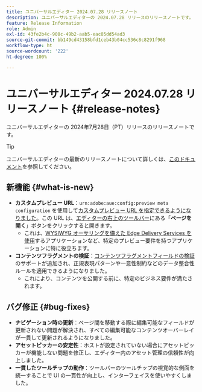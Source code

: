 ```yaml
---
title: ユニバーサルエディター 2024.07.28 リリースノート
description: ユニバーサルエディターの 2024.07.28 リリースのリリースノートです。
feature: Release Information
role: Admin
exl-id: 43fe2b4c-900c-49b2-aab5-eac05dd54ad3
source-git-commit: bb149cd43158bfd1ceb43b04cc536c8c8291f968
workflow-type: ht
source-wordcount: '222'
ht-degree: 100%

---
```


# ユニバーサルエディター 2024.07.28 リリースノート {#release-notes}

ユニバーサルエディターの 2024年7月28日（PT）リリースのリリースノートです。

>[!TIP]
>
>ユニバーサルエディターの最新のリリースノートについて詳しくは、[このドキュメント](/help/release-notes/universal-editor/current.md)を参照してください。

## 新機能 {#what-is-new}

* **カスタムプレビュー URL**：`urn:adobe:aue:config:preview meta configuration` を使用して[カスタムプレビュー URL を指定できるようになりました](/help/implementing/universal-editor/customizing.md#custom-preview-urls)。この URL は、[エディターの右上のツールバー](/help/sites-cloud/authoring/universal-editor/navigation.md#universal-editor-toolbar)にある「**ページを開く**」ボタンをクリックすると開きます。
   * これは、[WYSIWYG オーサリングを備えた Edge Delivery Services を使用](https://www.aem.live/docs/aem-authoring)するアプリケーションなど、特定のプレビュー要件を持つアプリケーションに特に役立ちます。
* **コンテンツフラグメントの検証**：[コンテンツフラグメントフィールドの検証](/help/assets/content-fragments/content-fragments-models.md#validation)のサポートが追加され、正規表現パターンや一意性制約などのデータ整合性ルールを適用できるようになりました。
   * これにより、コンテンツを公開する前に、特定のビジネス要件が満たされます。

## バグ修正 {#bug-fixes}

* **ナビゲーション時の更新**：ページ間を移動する際に編集可能なフィールドが更新されない問題が解決され、すべての編集可能なコンテンツオーバーレイが一貫して更新されるようになりました。
* **アセットピッカーの安定性**：ホストが設定されていない場合にアセットピッカーが機能しない問題を修正し、エディター内のアセット管理の信頼性が向上しました。
* **一貫したツールチップの動作**：ツールバーのツールチップの視覚的な側面を統一することで UI の一貫性が向上し、インターフェイスを使いやすくしました。
